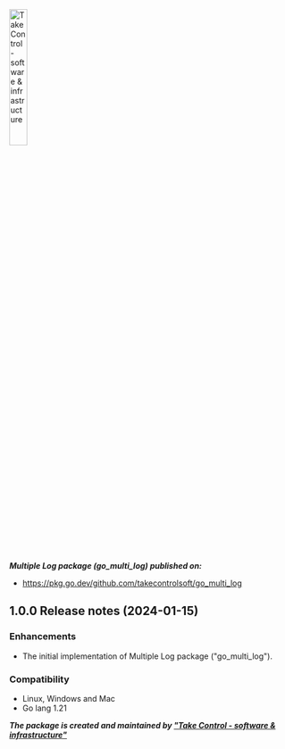 <img src="https://takecontrolsoft.eu/wp-content/uploads/2023/11/TakeControlTransparentGreenLogo-1.png" alt="Take Control - software & infrastructure" width="25%">

***Multiple Log package (go_multi_log) published on:***
*   https://pkg.go.dev/github.com/takecontrolsoft/go_multi_log

## 1.0.0 Release notes (2024-01-15)

### Enhancements
* The initial implementation of Multiple Log package ("go_multi_log").

### Compatibility
* Linux, Windows and Mac
* Go lang 1.21

***The package is created and maintained by **["Take Control - software & infrastructure"](https://takecontrolsoft.eu/)*****